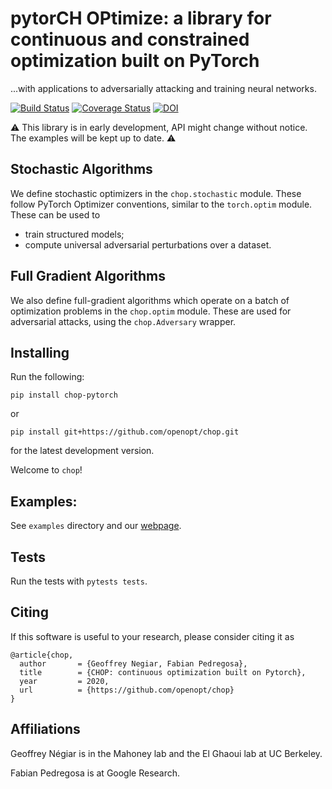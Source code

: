 # pytorCH OPtimize: a library for continuous and constrained optimization built on PyTorch

...with applications to adversarially attacking and training neural networks.

[![Build Status](https://travis-ci.org/openopt/chop.svg?branch=master)](https://travis-ci.org/openopt/chop)
[![Coverage Status](https://coveralls.io/repos/github/openopt/chop/badge.svg?branch=master)](https://coveralls.io/github/openopt/chop?branch=master)
[![DOI](https://zenodo.org/badge/310693245.svg)](https://zenodo.org/badge/latestdoi/310693245)

:warning: This library is in early development, API might change without notice. The examples will be kept up to date. :warning:

## Stochastic Algorithms

We define stochastic optimizers in the `chop.stochastic` module. These follow PyTorch Optimizer conventions, similar to the `torch.optim` module.
These can be used to 
- train structured models;
- compute universal adversarial perturbations over a dataset.

## Full Gradient Algorithms

We also define full-gradient algorithms which operate on a batch of optimization problems in the `chop.optim` module. These are used for adversarial attacks, using the `chop.Adversary` wrapper.

## Installing

Run the following:

```
pip install chop-pytorch
```
or
```
pip install git+https://github.com/openopt/chop.git
```
for the latest development version.

Welcome to `chop`!

## Examples:
  
See `examples` directory and our [webpage](http://openo.pt/chop/auto_examples/index.html).

## Tests

Run the tests with `pytests tests`.

## Citing

If this software is useful to your research, please consider citing it as

```
@article{chop,
  author       = {Geoffrey Negiar, Fabian Pedregosa},
  title        = {CHOP: continuous optimization built on Pytorch},
  year         = 2020,
  url          = {https://github.com/openopt/chop}
}
```

## Affiliations

Geoffrey Négiar is in the Mahoney lab and the El Ghaoui lab at UC Berkeley.

Fabian Pedregosa is at Google Research.

